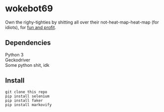 # wokebot69
Own the righy-tighties by shitting all over their not-heat-map-heat-map (for idiots), for [fun and profit](https://www.youtube.com/watch?v=llqWTJGUFeE).

## Dependencies
Python 3  
Geckodriver  
Some python shit, idk

## Install
```
git clone this repo
pip install selenium
pip install faker
pip install markovify
```